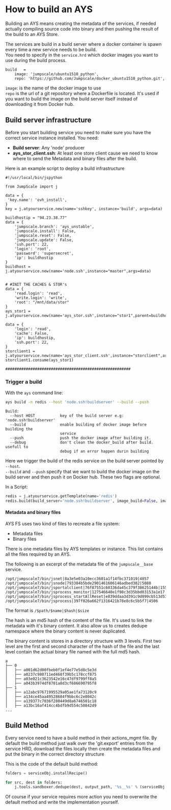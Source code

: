 # How to build an AYS

Building an AYS means creating the metadata of the services, if needed actually compiling source code into binary and then pushing the result of the build to an AYS Store.  

The services are build in a build server where a docker container is spawn every time a new service needs to be build.  
You need to specify in the ``service.hrd`` which docker images you want to use during the build process.

```
build   =
    image: 'jumpscale/ubuntu1510_python',
    repo: 'https://github.com/Jumpscale/docker_ubuntu1510_python.git',
```
``image``: is the name of the docker image to use  
``repo`` is the url of a git repository where a Dockerfile is located. It's used if you want to build the image on the build server itself instead of downloading it from Docker hub.

## Build server infrastructure

Before you start building service you need to make sure you have the correct service instance installed. You need:
- **Build server**: Any 'node' producer
- **ays_stor_client.ssh**: At least one store client cause we need to know where to send the Metadata and binary files after the build.

Here is an example script to deploy a build infrastructure

```
#!/usr/local/bin/jspython

from JumpScale import j

data = {
 'key.name': 'ovh_install',
}
key = j.atyourservice.new(name='sshkey', instance='build', args=data)

buildhostip = "94.23.38.77"
data = {
    'jumpscale.branch': 'ays_unstable',
    'jumpscale.install': False,
    'jumpscale.reset': False,
    'jumpscale.update': False,
    'ssh.port': 22,
    'login': 'root',
    'password': 'supersecret',
    'ip': buildhostip
}
buildhost = j.atyourservice.new(name='node.ssh',instance="master",args=data)


# #INIT THE CACHES & STOR's
data = {
    'read.login': 'read',
    'write.login': 'write',
    'root': "/mnt/data/stor"
}
ays_stor1 = j.atyourservice.new(name='ays_stor.ssh',instance="stor1",parent=buildhost,args=data)

data = {
    'login': 'read',
    'cache': False,
    'ip': buildhostip,
    'ssh.port': 22,
}
storclient1 = j.atyourservice.new(name='ays_stor_client.ssh',instance="storclient",args=data)
storclient1.consume(ays_stor1)

#######################################################

```

### Trigger a build

With the ``ays`` command line:
```bash
ays build -n redis --host 'node.ssh!buildserver' --build --push
```

```
Build:
  --host HOST           key of the build server e.g: 'node.ssh!buildserver'
  --build               enable building of docker image before building the
                        service
  --push                push the docker image after building it.
  --debug               don't clean the docker_build after build. usefull to
                        debug if an error happen durin building

```
Here we trigger the build of the redis service on the build server pointed by ``--host``.  
``--build`` and ``--push`` specify that we want to build the docker image on the build server and then push it on Docker hub. These two flags are optional.

In a Script:
```py
redis = j.atyourservice.getTemplate(name='redis')
redis.build(build_server='node.ssh!buildserver', image_build=False, image_push=False, debug=False)
```

#### Metadata and binary files
AYS FS uses two kind of files to recreate a file system:
- Metadata files
- Binary files

There is one metadata files by AYS templates or instance.
This list contains all the files required by an AYS.

The following is an excerpt of the metadata file of the ```jumpscale__base``` service.
```
/opt/jumpscale7/bin/jsnet|8a3e5e03a10ecc3601a1f14fbc371019|4857
/opt/jumpscale7/bin/jsnode|793384b5bde2901461606146adbed382|5088
/opt/jumpscale7/bin/jsportalclient|76f87551c60336da45c379f38625144b|1553
/opt/jumpscale7/bin/jsprocess_monitor|127546640e1f98c3d35bbd03153a1e17|248
/opt/jumpscale7/bin/jsprocess_startAllReset|e839ddaa3d391c9d099cb513d538c62b|184
/opt/jumpscale7/bin/jsprocess|397f026a662f1316421b78e8c6c5b5f7|4506

```

The format is   ```/$path/$name|$hash|$size```

The hash is an md5 hash of the content of the file. It's used to link the metadata with it's binary content. It also allow us to creates dedupe namespace where the binary content is never duplicated.

The binary content is stores in a directory structure with 3 levels.
First two level are the first and second character of the hash of the file and the last level contain the actual binary file named with the full md5 hash.
```
a
├── 0
│   ├── a001d62d00fbeb0f1ef4e77e5d8c5e3d
│   ├── a0237c980711ed468f39b5c178ccf875
│   ├── a03e021c3623542e16c47df9799ff8a5
│   ├── a043b3974df8701a8d3cf686690795f8
├── 1
│   ├── a12abc97671995529a05ae1fa73120c9
│   ├── a134ce45aa49528684f9bbc6c2e8042c
│   ├── a139377c7036f280449d8a6746501c18
│   ├── a13bc16af414cc4bdfb9d554c50842d9
...
```

## Build Method
Every service need to have a build method in their actions_mgmt file.
By default the build method just walk over the 'git.export' entries from the service HRD, download the files locally then create the metadata files and put the binary in the correct directory structure

This is the code of the default build method:
```py
folders = serviceObj.installRecipe()

for src, dest in folders:
    j.tools.sandboxer.dedupe(dest, output_path, '%s__%s' % (serviceObj.domain, serviceObj.name))
```

Of course if your service requires more action you need to overwrite the default method and write the implementation yourself.
